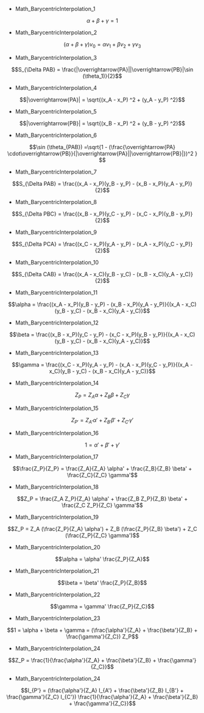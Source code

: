 - Math_BarycentricInterpolation_1
```math
\alpha + \beta + \gamma = 1
```

- Math_BarycentricInterpolation_2
```math
(\alpha + \beta + \gamma)v_0 = \alpha v_1 + \beta v_2 + \gamma v_3
```

- Math_BarycentricInterpolation_3
```math
S_{\Delta PAB} = \frac{|\overrightarrow{PA}||\overrightarrow{PB}|\sin (\theta_1)}{2}
```

- Math_BarycentricInterpolation_4
```math
|\overrightarrow{PA}| = \sqrt{(x_A - x_P) ^2 + (y_A - y_P) ^2}
```

- Math_BarycentricInterpolation_5
```math
|\overrightarrow{PB}| = \sqrt{(x_B - x_P) ^2 + (y_B - y_P) ^2}
```

- Math_BarycentricInterpolation_6
```math
\sin (\theta_{PAB}) =\sqrt{1 - (\frac{\overrightarrow{PA} \cdot\overrightarrow{PB}}{|\overrightarrow{PA}||\overrightarrow{PB}|})^2 }     
```

- Math_BarycentricInterpolation_7
```math
S_{\Delta PAB} = \frac{(x_A - x_P)(y_B - y_P) - (x_B - x_P)(y_A - y_P)}{2}
```

- Math_BarycentricInterpolation_8
```math
S_{\Delta PBC} = \frac{(x_B - x_P)(y_C - y_P) - (x_C - x_P)(y_B - y_P)}{2}
```

- Math_BarycentricInterpolation_9
```math
S_{\Delta PCA} = \frac{(x_C - x_P)(y_A - y_P) - (x_A - x_P)(y_C - y_P)}{2}
```

- Math_BarycentricInterpolation_10
```math
S_{\Delta CAB} = \frac{(x_A - x_C)(y_B - y_C) - (x_B - x_C)(y_A - y_C)}{2}
```

- Math_BarycentricInterpolation_11
```math
\alpha = \frac{(x_A - x_P)(y_B - y_P) - (x_B - x_P)(y_A - y_P)}{(x_A - x_C)(y_B - y_C) - (x_B - x_C)(y_A - y_C)}
```

- Math_BarycentricInterpolation_12
```math
\beta = \frac{(x_B - x_P)(y_C - y_P) - (x_C - x_P)(y_B - y_P)}{(x_A - x_C)(y_B - y_C) - (x_B - x_C)(y_A - y_C)}
```

- Math_BarycentricInterpolation_13
```math
\gamma = \frac{(x_C - x_P)(y_A - y_P) - (x_A - x_P)(y_C - y_P)}{(x_A - x_C)(y_B - y_C) - (x_B - x_C)(y_A - y_C)}
```

- Math_BarycentricInterpolation_14
```math
Z_P =  Z_A \alpha + Z_B  \beta + Z_C \gamma
```

- Math_BarycentricInterpolation_15
```math
Z_{P'} = Z_{A'} \alpha' + Z_{B'} \beta' + Z_{C'} \gamma'
```

- Math_BarycentricInterpolation_16
```math
1 = \alpha' + \beta' + \gamma'
```

- Math_BarycentricInterpolation_17
```math
\frac{Z_P}{Z_P} = \frac{Z_A}{Z_A} \alpha' + \frac{Z_B}{Z_B} \beta' + \frac{Z_C}{Z_C} \gamma'
```

- Math_BarycentricInterpolation_18
```math
Z_P = \frac{Z_A Z_P}{Z_A} \alpha' + \frac{Z_B Z_P}{Z_B} \beta' + \frac{Z_C Z_P}{Z_C} \gamma'
```

- Math_BarycentricInterpolation_19
```math
Z_P = Z_A (\frac{Z_P}{Z_A} \alpha') + Z_B (\frac{Z_P}{Z_B} \beta') + Z_C (\frac{Z_P}{Z_C} \gamma')
```
- Math_BarycentricInterpolation_20
```math
\alpha = \alpha' \frac{Z_P}{Z_A}
```

- Math_BarycentricInterpolation_21
```math
\beta = \beta' \frac{Z_P}{Z_B}
```

- Math_BarycentricInterpolation_22
```math
\gamma = \gamma' \frac{Z_P}{Z_C}
```

- Math_BarycentricInterpolation_23
```math
1 = \alpha + \beta + \gamma = (\frac{\alpha'}{Z_A} + \frac{\beta'}{Z_B} + \frac{\gamma'}{Z_C}) Z_P
```

- Math_BarycentricInterpolation_24
```math
Z_P = \frac{1}{\frac{\alpha'}{Z_A} + \frac{\beta'}{Z_B} + \frac{\gamma'}{Z_C}}
```

- Math_BarycentricInterpolation_24
```math
I_{P'} = (\frac{\alpha'}{Z_A} I_{A'} + \frac{\beta'}{Z_B} I_{B'} + \frac{\gamma'}{Z_C} I_{C'}) \frac{1}{\frac{\alpha'}{Z_A} + \frac{\beta'}{Z_B} + \frac{\gamma'}{Z_C}}
```